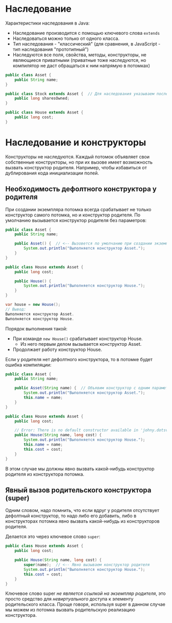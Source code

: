 # Наследование

Характеристики наследования в Java:

* Наследование производится с помощью ключевого слова `extends`
* Наследоваться можно только от одного класса.
* Тип наследования - "классический" (для сравнения, в JavaScript - тип наследования "прототипный")
* Наследуются все поля, свойства, методы, конструкторы, не являющиеся приватными (приватные тоже наследуются, но компилятор не даст обращаться к ним напрямую в потомках)

```java
public class Asset {
    public String name;
}
```

```java
public class Stock extends Asset {  // Для наследования указываем после extends класс родителя
    public long sharesOwned;
}
```

```java
public class House extends Asset {
    public long cost;
}
```

# Наследование и конструкторы

Конструкторы не наследуются. Каждый потомок объявляет свои собственные конструкторы, но при их вызове имеет возможность вызвать конструктор родителя. Например, чтобы избавиться от дублирования кода инициализации полей.

## Необходимость дефолтного конструктора у родителя

При создании экземпляра потомка всегда срабатывает не только конструктор самого потомка, но и конструктор родителя. По умолчанию вызывается конструктор родителя без параметров:

```java
public class Asset {
    public String name;

    public Asset() {  // <-- Вызовется по умолчанию при создании экземпляра потомка
        System.out.println("Выполняется конструктор Asset.");
    }
}
```

```java
public class House extends Asset {
    public long cost;

    public House() {
        System.out.println("Выполняется конструктор House.");
    }
}
```

```java
var house = new House();
// Вывод:
Выполняется конструктор Asset.
Выполняется конструктор House.
```

Порядок выполнения такой:

* При команде `new House()` срабатывает конструктор House.
  * Из него первым делом вызывается конструктор Asset.
* Продолжает работу конструктор House.

Если у родителя нет дефолтного конструктора, то в потомке будет ошибка компиляции:

```java
public class Asset {
    public String name;

    public Asset(String name) {  // Объявим конструктор с одним параметром. Дефолтного К больше нет.
        System.out.println("Выполняется конструктор Asset.");
        this.name = name;
    }
}
```

```java
public class House extends Asset {
    public long cost;

    // Error: There is no default constructor available in 'johny.dotsville.syntax.inheritance.Asset'
    public House(String name, long cost) {
        System.out.println("Выполняется конструктор House.");
        this.name = name;
        this.cost = cost;
    }
}
```

В этом случае мы должны явно вызвать какой-нибудь конструктор родителя из конструктора потомка.

## Явный вызов родительского конструктора (super)

Одним словом, надо помнить, что если вдруг у родителя отсутствует дефолтный конструктор, то надо либо его добавить, либо в конструкторах потомка явно вызвать какой-нибудь из конструкторов родителя. 

Делается это через ключевое слово `super`:

```java
public class House extends Asset {
    public long cost;

    public House(String name, long cost) {
        super(name);  // <-- Явно вызываем конструктор родителя
        System.out.println("Выполняется конструктор House.");
        this.cost = cost;
    }
}
```

Ключевое слово super *не является ссылкой на экземпляр родителя*, это просто средство для *невиртуального* доступа к элементу родительского класса. Проще говоря, используя super в данном случае мы можем из потомка вызвать родительскую реализацию конструктора.


